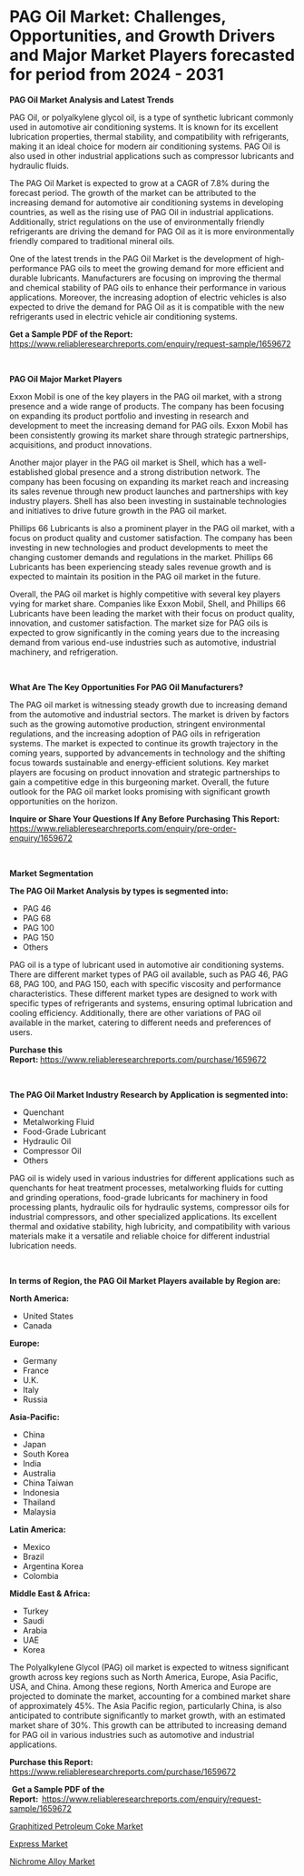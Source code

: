 <p><h1>PAG Oil Market: Challenges, Opportunities, and Growth Drivers and Major Market Players forecasted for period from 2024 - 2031</h1></p><p><strong>PAG Oil Market Analysis and Latest Trends</strong></p>
<p><p>PAG Oil, or polyalkylene glycol oil, is a type of synthetic lubricant commonly used in automotive air conditioning systems. It is known for its excellent lubrication properties, thermal stability, and compatibility with refrigerants, making it an ideal choice for modern air conditioning systems. PAG Oil is also used in other industrial applications such as compressor lubricants and hydraulic fluids.</p><p>The PAG Oil Market is expected to grow at a CAGR of 7.8% during the forecast period. The growth of the market can be attributed to the increasing demand for automotive air conditioning systems in developing countries, as well as the rising use of PAG Oil in industrial applications. Additionally, strict regulations on the use of environmentally friendly refrigerants are driving the demand for PAG Oil as it is more environmentally friendly compared to traditional mineral oils.</p><p>One of the latest trends in the PAG Oil Market is the development of high-performance PAG oils to meet the growing demand for more efficient and durable lubricants. Manufacturers are focusing on improving the thermal and chemical stability of PAG oils to enhance their performance in various applications. Moreover, the increasing adoption of electric vehicles is also expected to drive the demand for PAG Oil as it is compatible with the new refrigerants used in electric vehicle air conditioning systems.</p></p>
<p><strong>Get a Sample PDF of the Report:&nbsp;</strong> <a href="https://www.reliableresearchreports.com/enquiry/request-sample/1659672">https://www.reliableresearchreports.com/enquiry/request-sample/1659672</a></p>
<p>&nbsp;</p>
<p><strong>PAG Oil Major Market Players</strong></p>
<p><p>Exxon Mobil is one of the key players in the PAG oil market, with a strong presence and a wide range of products. The company has been focusing on expanding its product portfolio and investing in research and development to meet the increasing demand for PAG oils. Exxon Mobil has been consistently growing its market share through strategic partnerships, acquisitions, and product innovations.</p><p>Another major player in the PAG oil market is Shell, which has a well-established global presence and a strong distribution network. The company has been focusing on expanding its market reach and increasing its sales revenue through new product launches and partnerships with key industry players. Shell has also been investing in sustainable technologies and initiatives to drive future growth in the PAG oil market.</p><p>Phillips 66 Lubricants is also a prominent player in the PAG oil market, with a focus on product quality and customer satisfaction. The company has been investing in new technologies and product developments to meet the changing customer demands and regulations in the market. Phillips 66 Lubricants has been experiencing steady sales revenue growth and is expected to maintain its position in the PAG oil market in the future.</p><p>Overall, the PAG oil market is highly competitive with several key players vying for market share. Companies like Exxon Mobil, Shell, and Phillips 66 Lubricants have been leading the market with their focus on product quality, innovation, and customer satisfaction. The market size for PAG oils is expected to grow significantly in the coming years due to the increasing demand from various end-use industries such as automotive, industrial machinery, and refrigeration.</p></p>
<p>&nbsp;</p>
<p><strong>What Are The Key Opportunities For PAG Oil Manufacturers?</strong></p>
<p><p>The PAG oil market is witnessing steady growth due to increasing demand from the automotive and industrial sectors. The market is driven by factors such as the growing automotive production, stringent environmental regulations, and the increasing adoption of PAG oils in refrigeration systems. The market is expected to continue its growth trajectory in the coming years, supported by advancements in technology and the shifting focus towards sustainable and energy-efficient solutions. Key market players are focusing on product innovation and strategic partnerships to gain a competitive edge in this burgeoning market. Overall, the future outlook for the PAG oil market looks promising with significant growth opportunities on the horizon.</p></p>
<p><strong>Inquire or Share Your Questions If Any Before Purchasing This Report:</strong> <a href="https://www.reliableresearchreports.com/enquiry/pre-order-enquiry/1659672">https://www.reliableresearchreports.com/enquiry/pre-order-enquiry/1659672</a></p>
<p>&nbsp;</p>
<p><strong>Market Segmentation</strong></p>
<p><strong>The PAG Oil Market Analysis by types is segmented into:</strong></p>
<p><ul><li>PAG 46</li><li>PAG 68</li><li>PAG 100</li><li>PAG 150</li><li>Others</li></ul></p>
<p><p>PAG oil is a type of lubricant used in automotive air conditioning systems. There are different market types of PAG oil available, such as PAG 46, PAG 68, PAG 100, and PAG 150, each with specific viscosity and performance characteristics. These different market types are designed to work with specific types of refrigerants and systems, ensuring optimal lubrication and cooling efficiency. Additionally, there are other variations of PAG oil available in the market, catering to different needs and preferences of users.</p></p>
<p><strong>Purchase this Report:&nbsp;</strong><a href="https://www.reliableresearchreports.com/purchase/1659672">https://www.reliableresearchreports.com/purchase/1659672</a></p>
<p>&nbsp;</p>
<p><strong>The PAG Oil Market Industry Research by Application is segmented into:</strong></p>
<p><ul><li>Quenchant</li><li>Metalworking Fluid</li><li>Food-Grade Lubricant</li><li>Hydraulic Oil</li><li>Compressor Oil</li><li>Others</li></ul></p>
<p><p>PAG oil is widely used in various industries for different applications such as quenchants for heat treatment processes, metalworking fluids for cutting and grinding operations, food-grade lubricants for machinery in food processing plants, hydraulic oils for hydraulic systems, compressor oils for industrial compressors, and other specialized applications. Its excellent thermal and oxidative stability, high lubricity, and compatibility with various materials make it a versatile and reliable choice for different industrial lubrication needs.</p></p>
<p>&nbsp;</p>
<p><strong>In terms of Region, the PAG Oil Market Players available by Region are:</strong></p>
<p>
    <p> <strong> North America: </strong>
        <ul>
            <li>United States</li>
            <li>Canada</li>
        </ul>
        </p> 
    <p> <strong> Europe: </strong>
        <ul>
            <li>Germany</li>
            <li>France</li>
            <li>U.K.</li>
            <li>Italy</li>
            <li>Russia</li>
        </ul>
        </p> 
    <p> <strong> Asia-Pacific: </strong>
        <ul>
            <li>China</li>
            <li>Japan</li>
            <li>South Korea</li>
            <li>India</li>
            <li>Australia</li>
            <li>China Taiwan</li>
            <li>Indonesia</li>
            <li>Thailand</li>
            <li>Malaysia</li>
        </ul>
        </p> 
    <p> <strong> Latin America: </strong>
        <ul>
            <li>Mexico</li>
            <li>Brazil</li>
            <li>Argentina Korea</li>
            <li>Colombia</li>
        </ul>
        </p> 
    <p> <strong> Middle East & Africa: </strong>
        <ul>
            <li>Turkey</li>
            <li>Saudi</li>
            <li>Arabia</li>
            <li>UAE</li>
            <li>Korea</li>
        </ul>
    </p>
    </p>
<p><p>The Polyalkylene Glycol (PAG) oil market is expected to witness significant growth across key regions such as North America, Europe, Asia Pacific, USA, and China. Among these regions, North America and Europe are projected to dominate the market, accounting for a combined market share of approximately 45%. The Asia Pacific region, particularly China, is also anticipated to contribute significantly to market growth, with an estimated market share of 30%. This growth can be attributed to increasing demand for PAG oil in various industries such as automotive and industrial applications.</p></p>
<p><strong>Purchase this Report: </strong><a href="https://www.reliableresearchreports.com/purchase/1659672">https://www.reliableresearchreports.com/purchase/1659672</a></p>
<p>&nbsp;<strong>Get a Sample PDF of the Report:&nbsp;&nbsp;</strong><a href="https://www.reliableresearchreports.com/enquiry/request-sample/1659672">https://www.reliableresearchreports.com/enquiry/request-sample/1659672</a></p>
<p><strong></strong></p>
<p><p><a href="https://view.publitas.com/reportprime-1/insights-into-graphitized-petroleum-coke-market-size-analysing-market-share-trends-and-growth-from-2023-to-2030/">Graphitized Petroleum Coke Market</a></p><p><a href="https://view.publitas.com/reportprime-1/express-market-insights-market-players-and-forecast-till-2030/">Express Market</a></p><p><a href="https://view.publitas.com/reportprime-1/nichrome-alloy-market-size-focuses-on-market-dynamics-in-depth-analysis-and-future-projections-of-its-market-forecasted-for-period-from-2023-to-2030/">Nichrome Alloy Market</a></p></p>